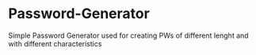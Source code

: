 # Password-Generator
Simple Password Generator used for creating PWs of different lenght and with different characteristics
